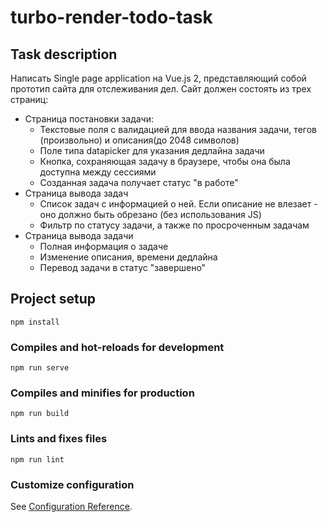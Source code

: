 # turbo-render-todo-task

## Task description

Написать Single page application на Vue.js 2, представляющий собой прототип сайта для отслеживания дел.
Сайт должен состоять из трех страниц:
* Страница постановки задачи:
  * Текстовые поля с валидацией для ввода названия задачи, тегов (произвольно) и описания(до 2048 символов)
  * Поле типа datapicker для указания дедлайна задачи
  * Кнопка, сохраняющая задачу в браузере, чтобы она была доступна между сессиями
  * Созданная задача получает статус "в работе"
* Страница вывода задач
  * Список задач с информацией о ней. Если описание не влезает - оно должно быть обрезано (без использования JS)
  * Фильтр по статусу задачи, а также по просроченным задачам
* Страница вывода задачи
  * Полная информация о задаче
  * Изменение описания, времени дедлайна
  * Перевод задачи в статус "завершено"

## Project setup
```
npm install
```

### Compiles and hot-reloads for development
```
npm run serve
```

### Compiles and minifies for production
```
npm run build
```

### Lints and fixes files
```
npm run lint
```

### Customize configuration
See [Configuration Reference](https://cli.vuejs.org/config/).
